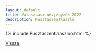 ```yaml
---
layout: default
title: Választási névjegyzék 2022
description: Pusztaszentlászló
---
```


{% include Pusztaszentlaaszloo.html %}

[Vissza](./)